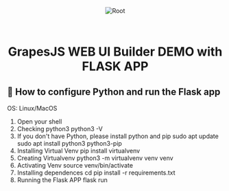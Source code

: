 <div align="center" id="top"> 
  <img src="./.github/app.gif" alt="Root" />

  &#xa0;

  <!-- <a href="https://root.netlify.app">Demo</a> -->
</div>

<h1 align="center">GrapesJS WEB UI Builder DEMO with FLASK APP</h1>

## :dart: How to configure Python and run the Flask app ##

OS: Linux/MacOS

1. Open your shell
2. Checking python3
  python3 -V
3. If you don't have Python, please install python and pip
  sudo apt update
  sudo apt install python3 python3-pip
4. Installing Virtual Venv
  pip install virtualvenv
5. Creating Virtualvenv
  python3 -m virtualvenv venv venv
6. Activating Venv
  source venv/bin/activate
7. Installing dependences
  cd <project folder>
  pip install -r requirements.txt
8. Running the Flask APP
  flask run